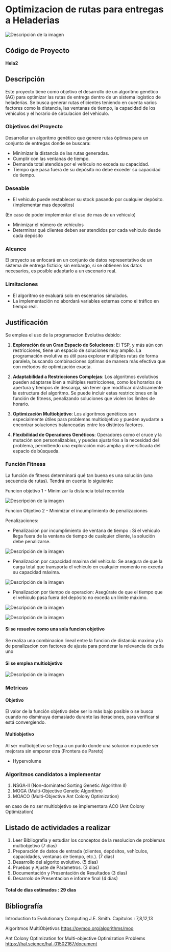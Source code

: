 # Optimizacion de rutas para entregas a Heladerias
![Descripción de la imagen](images/mapa.png)
## Código de Proyecto
**Hela2**

## Descripción
Este proyecto tiene como objetivo el desarrollo de un algoritmo genético (AG) para optimizar las rutas de entrega dentro de un sistema logístico de heladerías. Se busca generar rutas eficientes teniendo en cuenta varios factores como la distancia, las ventanas de tiempo, la capacidad de los vehículos y el horario de circulacion del vehiculo.



### Objetivos del Proyecto
Desarrollar un algoritmo genético que genere rutas óptimas para un conjunto de entregas donde se buscara:
- Minimizar la distancia de las rutas generadas.
- Cumplir con las ventanas de tiempo.
- Demanda total atendida por el vehiculo no exceda su capacidad.
- Tiempo que pasa fuera de su depósito no debe exceder su capacidad de tiempo. 

### Deseable
- El vehiculo puede restablecer su stock pasando por cualquier depósito. (implementar mas depositos)

(En caso de poder implementar el uso de mas de un vehiculo)
- Minimizar el número de vehículos 
- Determinar qué clientes deben ser atendidos por cada vehiculo desde cada depósito

### Alcance
El proyecto se enfocará en un conjunto de datos representativo de un sistema de entrega ficticio; sin embargo, si se obtienen los datos necesarios, es posible adaptarlo a un escenario real.

### Limitaciones
- El algoritmo se evaluará solo en escenarios simulados.
- La implementación no abordará variables externas como el tráfico en tiempo real.

## Justificación
Se emplea el uso de la programacion Evolutiva debido:
1. **Exploración de un Gran Espacio de Soluciones**: El TSP, y más aún con restricciones, tiene un espacio de soluciones muy amplio. La programación evolutiva es útil para explorar múltiples rutas de forma paralela, buscando combinaciones óptimas de manera más efectiva que con métodos de optimización exacta.

2. **Adaptabilidad a Restricciones Complejas**: Los algoritmos evolutivos pueden adaptarse bien a múltiples restricciones, como los horarios de apertura y tiempos de descarga, sin tener que modificar drásticamente la estructura del algoritmo. Se puede incluir estas restricciones en la función de fitness, penalizando soluciones que violen los límites de horario.

3. **Optimización Multiobjetivo**: Los algoritmos genéticos son especialmente útiles para problemas multiobjetivo y pueden ayudarte a encontrar soluciones balanceadas entre los distintos factores.

4. **Flexibilidad de Operadores Genéticos**: Operadores como el cruce y la mutación son personalizables, y puedes ajustarlos a la necesidad del problema, permitiendo una exploración más amplia y diversificada del espacio de búsqueda.


### Función Fitness
La función de fitness determinará qué tan buena es una solución (una secuencia de rutas). Tendrá en cuenta lo siguiente:

Funcion objetivo 1 - Minimizar la distancia total recorrida

![Descripción de la imagen](images/func_distanciaTotal.png)

Funcion Objetivo 2 - Minimizar el incumplimiento de penalizaciones

Penalizaciones:
- Penalizacion por incumplimiento de ventana de tiempo : Si el vehiculo llega fuera de la ventana de tiempo de cualquier cliente, la solución debe penalizarse.

![Descripción de la imagen](images/func_ventanaTiempo.png)

- Penalizacion por capacidad maxima del vehiculo: Se asegura de que la carga total que transporta el vehiculo en cualquier momento no exceda su capacidad máxima.


![Descripción de la imagen](images/func_capacidadTotal.png)

- Penalizacion por tiempo de operacion: Asegúrate de que el tiempo que el vehiculo pasa fuera del depósito no exceda un límite máximo.

![Descripción de la imagen](images/func_operacionMax.png)



![Descripción de la imagen](images/func_penalizacion.png)


#### Si se resuelve como una sola funcion objetivo
Se realiza una combinacion lineal entre la funcion de distancia maxima y la de penalizacion con factores de ajusta para ponderar la relevancia de cada uno

#### Si se emplea multiobjetivo
![Descripción de la imagen](images/func_multiobjetivo.png)


### Metricas
#### Objetivo
El valor de la función objetivo debe ser lo más bajo posible o se busca cuando no disminuya demasiado durante las iteraciones, para verificar si está convergiendo.

#### Multiobjetivo
Al ser multiobjetivo se llega a un punto donde una solucion no puede ser mejorara sin emporar otra (Frontera de Pareto) 
- Hypervolume 

### Algoritmos candidatos a implementar
1. NSGA-II (Non-dominated Sorting Genetic Algorithm II)
2. MOGA (Multi-Objective Genetic Algorithm)
3. MOACO (Multi-Objective Ant Colony Optimization)

en caso de no ser multiobjetivo se implementara ACO (Ant Colony Optimization)

## Listado de actividades a realizar
1. Leer Bibliografia y estudiar los conceptos de la resolucion de problemas multiobjetivo (7 dias)
2. Preparación de datos de entrada (clientes, depósitos, vehículos, capacidades, ventanas de tiempo, etc.). (7 dias)
3. Desarrollo del algorito evolutivo. (5 dias)
4. Pruebas y Ajuste de Parámetros. (3 dias)
5. Documentación y Presentación de Resultados (3 dias)
6. Desarrolo de Presentacion e informe final (4 dias)

#### Total de dias estimados : 29 dias

## Bibliografía
Introduction to Evolutionary Computing J.E. Smith.
Capitulos : 7,8,12,13

Algoritmos MultiObjetivos
https://pymoo.org/algorithms/moo

Ant Colony Optimization for Multi-objective
Optimization Problems 
https://hal.science/hal-01502167/document